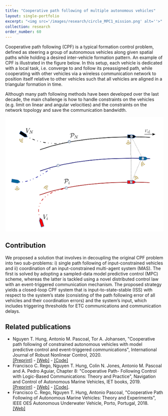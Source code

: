 ```yaml
---
title: "Cooperative path following of multiple autonomous vehicles"
layout: single-portfolio
excerpt: "<img src='/images/research/circle_MPC1_mission.png' alt=''>"
collection: research
order_number: 60
---
```


Cooperative path following (CPF) is a typical formation control problem, defined as steering a group of autonomous
vehicles along given spatial paths while holding a desired inter-vehicle formation pattern.
An example of CPF is illustrated in the figure below. In this setup, each vehicle is dedicated
with a local task, i.e. converge to and follow its preassigned path, while
cooperating with other vehicles via a wireless communication network to position itself
relative to other vehicles such that all vehicles are aligned in a triangular formation
in time.

Although many path following methods have been developed over the last decade, the main challenge is how to handle constraints on the vehicles (e.g. limit on linear and angular velocities) and the constraints on the network topology and save the communication bandwidth.  

![](/images/research/CPF_illustration.png)


## Contribution

We proposed a solution that involves in decoupling the original CPF problem into two sub-problems: i) single
path following of input-constrained vehicles and ii) coordination of an input-constrained multi-agent system (MAS). The first is solved by adopting a sampled-data model predictive control (MPC) scheme, whereas the latter is tackled using a novel distributed control law with an event-triggered communication mechanism. The proposed strategy yields a closed-loop CPF system
that is input-to-state-stable (ISS) with respect to the system’s state (consisting of the
path following error of all vehicles and their coordination errors) and the system’s input,
which includes triggering thresholds for ETC communications and communication delays.

## Related publications

- Nguyen T. Hung, Antonio M. Pascoal, Tor A. Johansen, "Cooperative path following of constrained autonomous vehicles with model predictive control and event-triggered communications",
International Journal of Robust Nonlinear Control, 2020. \
[[Preprint]](/files/pdf/research/JRNC2020_preprint.pdf) - [[Web]](https://onlinelibrary.wiley.com/doi/abs/10.1002/rnc.4896) - [[Code]]()
- Francisco C. Rego, Nguyen T. Hung, Colin N. Jones, Antonio
	   M. Pascoal and A. Pedro Aguiar, Chapter 8: "Cooperative Path-
	   Following Control with Logic-Based Communications: Theory and
	   Practice", Navigation and Control of Autonomous Marine Vehicles,
	   IET books, 2019. \
	   [[Preprint]](/files/pdf/research/IETbook_CPF_LBC2019_preprint.pdf) - [[Web]](https://digital-library.theiet.org/content/books/10.1049/pbtr011e_ch8) - [[Code]](). 
- Francisco C. Rego, Nguyen T. Hung, Antonio Pascoal, "Cooperative Path
	   Following of Autonomous Marine Vehicles: Theory and
	   Experiments", IEEE OES Autonomous Underwater Vehicle, Porto, Portugal, 2018. \
	   [[Web]](https://doi.org/10.1109/AUV.2018.8729809)     	   
<!-- [Poster](/files/pdf/research/PolMeth 2019 Poster.pdf){: .btn--research} -->